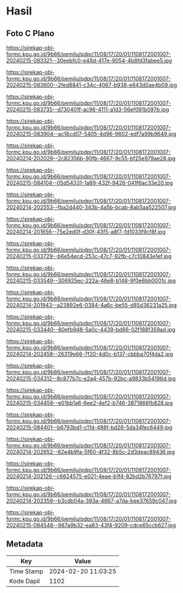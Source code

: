 # Hasil

## Foto C Plano

https://sirekap-obj-formc.kpu.go.id/9b66/pemilu/pdpr/11/08/17/20/01/1108172001007-20240215-083321--30eebfc0-e48d-417e-9054-4b8fd3fabee5.jpg

https://sirekap-obj-formc.kpu.go.id/9b66/pemilu/pdpr/11/08/17/20/01/1108172001007-20240215-083600--2fed8841-c34c-4067-b938-e643d0ae4b09.jpg

https://sirekap-obj-formc.kpu.go.id/9b66/pemilu/pdpr/11/08/17/20/01/1108172001007-20240215-083735--d730401f-ac96-4111-a1d3-56ef091b097b.jpg

https://sirekap-obj-formc.kpu.go.id/9b66/pemilu/pdpr/11/08/17/20/01/1108172001007-20240215-083904--ac16cd07-5405-4d96-9602-edf7a99b9649.jpg

https://sirekap-obj-formc.kpu.go.id/9b66/pemilu/pdpr/11/08/17/20/01/1108172001007-20240214-202029--2c82356b-90fb-4667-9c55-bf25e979ae28.jpg

https://sirekap-obj-formc.kpu.go.id/9b66/pemilu/pdpr/11/08/17/20/01/1108172001007-20240215-084104--05d54331-1a89-432f-9426-041f6ac33e20.jpg

https://sirekap-obj-formc.kpu.go.id/9b66/pemilu/pdpr/11/08/17/20/01/1108172001007-20240214-202553--fba2d440-343b-4a5b-bcab-8ab5aa522507.jpg

https://sirekap-obj-formc.kpu.go.id/9b66/pemilu/pdpr/11/08/17/20/01/1108172001007-20240214-201656--75e2ed0f-d30f-43f5-a8f7-fd1033f9cf8f.jpg

https://sirekap-obj-formc.kpu.go.id/9b66/pemilu/pdpr/11/08/17/20/01/1108172001007-20240215-033729--b6e54ecd-253c-47c7-92fb-c7c10843e1ef.jpg

https://sirekap-obj-formc.kpu.go.id/9b66/pemilu/pdpr/11/08/17/20/01/1108172001007-20240215-033549--306925ec-222a-46e8-b148-9f0e6bb0001c.jpg

https://sirekap-obj-formc.kpu.go.id/9b66/pemilu/pdpr/11/08/17/20/01/1108172001007-20240214-201943--a23892e6-0384-4a6c-be55-d85d36231a25.jpg

https://sirekap-obj-formc.kpu.go.id/9b66/pemilu/pdpr/11/08/17/20/01/1108172001007-20240215-033440--80efb948-5a0c-4439-bd66-02f188f359ad.jpg

https://sirekap-obj-formc.kpu.go.id/9b66/pemilu/pdpr/11/08/17/20/01/1108172001007-20240214-202458--26319e66-7f20-4d0c-b137-cbbba70f4da2.jpg

https://sirekap-obj-formc.kpu.go.id/9b66/pemilu/pdpr/11/08/17/20/01/1108172001007-20240215-034312--8c877b7c-e2a4-457b-92bc-a9833b54196d.jpg

https://sirekap-obj-formc.kpu.go.id/9b66/pemilu/pdpr/11/08/17/20/01/1108172001007-20240215-034458--e01bb1a6-6ee2-4ef2-b746-3871866fb828.jpg

https://sirekap-obj-formc.kpu.go.id/9b66/pemilu/pdpr/11/08/17/20/01/1108172001007-20240215-084401--b6793bd1-c11d-488f-bd26-5da34fec6449.jpg

https://sirekap-obj-formc.kpu.go.id/9b66/pemilu/pdpr/11/08/17/20/01/1108172001007-20240214-202652--82e4b9fa-5f60-4f32-8b5c-2d3deac89436.jpg

https://sirekap-obj-formc.kpu.go.id/9b66/pemilu/pdpr/11/08/17/20/01/1108172001007-20240214-202126--c6624575-e021-4eae-b1f4-82bd2b76797f.jpg

https://sirekap-obj-formc.kpu.go.id/9b66/pemilu/pdpr/11/08/17/20/01/1108172001007-20240214-202359--b3cdb04a-393a-4667-a7da-bee37659c047.jpg

https://sirekap-obj-formc.kpu.go.id/9b66/pemilu/pdpr/11/08/17/20/01/1108172001007-20240215-084548--987a9b32-ea83-43f4-9209-cdce65ccb627.jpg


## Metadata

| Key        | Value               |
| ---------- | ------------------- |
| Time Stamp | 2024-02-20 11:03:25 |
| Kode Dapil | 1102                |



